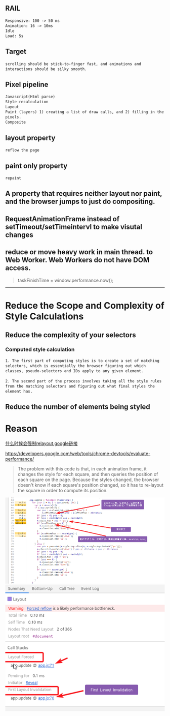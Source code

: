 ## RAIL
	Responsive: 100 -> 50 ms
	Animation: 16 -> 10ms
	Idle
	Load: 5s
	
## Target
	scrolling should be stick-to-finger fast, and animations and interactions should be silky smooth.
	
## Pixel pipeline
	Javascript(Html parse)
	Style recalculation
	Layout
	Paint (layers) 1) creating a list of draw calls, and 2) filling in the pixels.
	Composite
	
## layout property
	reflow the page 
	
## paint only property  
	repaint
## A property that requires neither layout nor paint, and the browser jumps to just do compositing.

## RequestAnimationFrame instead of setTimeout/setTimeintervl to make visutal changes  
## reduce or move heavy work in main thread. to Web Worker.  Web Workers do not have DOM access.
> taskFinishTime = window.performance.now();
	
***	
# Reduce the Scope and Complexity of Style Calculations	
## Reduce the complexity of your selectors
### Computed style calculation	
    1. The first part of computing styles is to create a set of matching selectors, which is essentially the browser figuring out which classes, pseudo-selectors and IDs apply to any given element.  

    2. The second part of the process involves taking all the style rules from the matching selectors and figuring out what final styles the element has.
## Reduce the number of elements being styled
	
# Reason
[什么时候会强制relayout,google链接](https://developers.google.com/web/tools/chrome-devtools/evaluate-performance/)   

<https://developers.google.com/web/tools/chrome-devtools/evaluate-performance/>


> The problem with this code is that, in each animation frame, 
it changes the style for each square, and then queries the position of each square on the page. 
Because the styles changed, the browser doesn't know if each square's position changed, 
so it has to re-layout the square in order to compute its position. 	
	
![](./images/reflow.png)
![first layout invalidaton](./images/first-layout-invalidation.png)
	
	
	
	